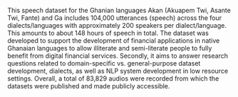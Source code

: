 This speech dataset for the Ghanian languages Akan (Akuapem Twi, Asante Twi, Fante) and Ga includes 104,000 utterances (speech) across the four dialects/languages with approximately 200 speakers per dialect/language. This amounts to about 148 hours of speech in total. The dataset was developed to support the development of financial applications in native Ghanaian languages to allow illiterate and semi-literate people to fully benefit from digital financial services. Secondly, it aims to answer research questions related to domain-specific vs. general-purpose dataset development, dialects, as well as NLP system development in low resource settings.  Overall, a total of 83,829 audios were recorded from which the datasets were published and made publicly accessible.  